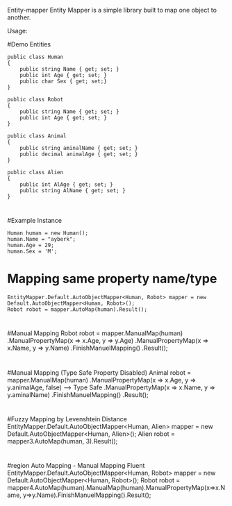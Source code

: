 Entity-mapper
Entity Mapper is a simple library built to map one object to another.

Usage:

#Demo Entities

    public class Human
    {
        public string Name { get; set; }
        public int Age { get; set; }
        public char Sex { get; set;}
    }
    
    public class Robot
    {
        public string Name { get; set; }
        public int Age { get; set; }
    }
    
    public class Animal
    {
        public string aminalName { get; set; }
        public decimal animalAge { get; set; }
    }
    
    public class Alien
    {
        public int AlAge { get; set; }
        public string AlName { get; set; }
    }
    
#

#Example Instance

    Human human = new Human();
    human.Name = "ayberk";
    human.Age = 29;
    human.Sex = 'M';
#
    
# Mapping same property name/type
    EntityMapper.Default.AutoObjectMapper<Human, Robot> mapper = new Default.AutoObjectMapper<Human, Robot>();
    Robot robot = mapper.AutoMap(human).Result();
#
    
#Manual Mapping
    Robot robot = mapper.ManualMap(human)
    .ManualPropertyMap(x => x.Age, y => y.Age)
    .ManualPropertyMap(x => x.Name, y => y.Name)
    .FinishManuelMapping()
    .Result();
#
    
#Manual Mapping (Type Safe Property Disabled)
    Animal robot = mapper.ManualMap(human)
    .ManualPropertyMap(x => x.Age, y => y.animalAge, false) --> Type Safe
    .ManualPropertyMap(x => x.Name, y => y.aminalName)
    .FinishManuelMapping()
    .Result();
#
    
#Fuzzy Mapping by Levenshtein Distance
    EntityMapper.Default.AutoObjectMapper<Human, Alien> mapper = new Default.AutoObjectMapper<Human, Alien>();
    Alien robot = mapper3.AutoMap(human, 3).Result();
#
    
#region Auto Mapping - Manual Mapping Fluent
EntityMapper.Default.AutoObjectMapper<Human, Robot> mapper = new Default.AutoObjectMapper<Human, Robot>();
Robot robot = mapper4.AutoMap(human).ManualMap(human).ManualPropertyMap(x=>x.Name, y=>y.Name).FinishManuelMapping().Result();
#
